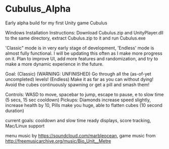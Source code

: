 # Cubulus_Alpha
Early alpha build for my first Unity game Cubulus

Windows Installation Instructions: Download Cubulus.zip and UnityPlayer.dll to the same directory, extract Cubulus.zip to it and run Cubulus.exe

'Classic" mode is in very early stage of development, 'Endless' mode is almost fully functional. I will be updating this often as I make more progress on it. Plan to improve UI, add more features and randomization, and try to make a more dynamic experience in the future. 

Goal: (Classic) (WARNING: UNFINISHED) Go through all the (as-of-yet uncompleted) levels! (Endless) Make it as far as you can without dying! Avoid the cubes continuously spawning or get a pill and smash them!

Controls: WASD to move, spacebar to jump, escape to pause, e to slow time (5 secs, 15 sec cooldown)
Pickups: Diamonds increase speed slightly, increase health by 10, Pills make you huge, able to flatten cubes (10 second duration)

current goals: cooldown and slow time ready displays, score tracking, Mac/Linux support

menu music by https://soundcloud.com/marbleocean, game music from http://freemusicarchive.org/music/Bio_Unit__Metre
